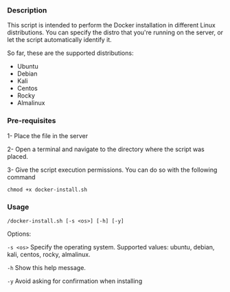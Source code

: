 ### Description

This script is intended to perform the Docker installation in different Linux distributions. You can specify the distro that you're running on the server, or let the script automatically identify it. 

So far, these are the supported distributions: 

* Ubuntu
* Debian
* Kali
* Centos 
* Rocky
* Almalinux

### Pre-requisites
1- Place the file in the server

2- Open a terminal and navigate to the directory where the script was placed.

3- Give the script execution permissions. You can do so with the following command 

```
chmod +x docker-install.sh

```

### Usage

`/docker-install.sh [-s <os>] [-h] [-y]`

Options:

  `-s <os>`        Specify the operating system. Supported values: ubuntu, debian, kali, centos, rocky, almalinux.
  
  `-h`             Show this help message.
  
  `-y`             Avoid asking for confirmation when installing 
  


